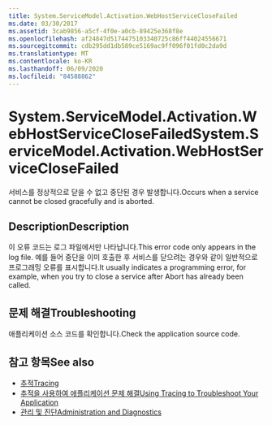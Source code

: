 ```yaml
---
title: System.ServiceModel.Activation.WebHostServiceCloseFailed
ms.date: 03/30/2017
ms.assetid: 3cab9856-a5cf-4f0e-a0cb-89425e368f8e
ms.openlocfilehash: af24847d5174475103340725c86ff44024556671
ms.sourcegitcommit: cdb295dd1db589ce5169ac9ff096f01fd0c2da9d
ms.translationtype: MT
ms.contentlocale: ko-KR
ms.lasthandoff: 06/09/2020
ms.locfileid: "84588862"
---
```

# <a name="systemservicemodelactivationwebhostserviceclosefailed"></a><span data-ttu-id="78294-102">System.ServiceModel.Activation.WebHostServiceCloseFailed</span><span class="sxs-lookup"><span data-stu-id="78294-102">System.ServiceModel.Activation.WebHostServiceCloseFailed</span></span>
<span data-ttu-id="78294-103">서비스를 정상적으로 닫을 수 없고 중단된 경우 발생합니다.</span><span class="sxs-lookup"><span data-stu-id="78294-103">Occurs when a service cannot be closed gracefully and is aborted.</span></span>  
  
## <a name="description"></a><span data-ttu-id="78294-104">Description</span><span class="sxs-lookup"><span data-stu-id="78294-104">Description</span></span>  
 <span data-ttu-id="78294-105">이 오류 코드는 로그 파일에서만 나타납니다.</span><span class="sxs-lookup"><span data-stu-id="78294-105">This error code only appears in the log file.</span></span> <span data-ttu-id="78294-106">예를 들어 중단을 이미 호출한 후 서비스를 닫으려는 경우와 같이 일반적으로 프로그래밍 오류를 표시합니다.</span><span class="sxs-lookup"><span data-stu-id="78294-106">It usually indicates a programming error, for example, when you try to close a service after Abort has already been called.</span></span>  
  
## <a name="troubleshooting"></a><span data-ttu-id="78294-107">문제 해결</span><span class="sxs-lookup"><span data-stu-id="78294-107">Troubleshooting</span></span>  
 <span data-ttu-id="78294-108">애플리케이션 소스 코드를 확인합니다.</span><span class="sxs-lookup"><span data-stu-id="78294-108">Check the application source code.</span></span>  
  
## <a name="see-also"></a><span data-ttu-id="78294-109">참고 항목</span><span class="sxs-lookup"><span data-stu-id="78294-109">See also</span></span>

- [<span data-ttu-id="78294-110">추적</span><span class="sxs-lookup"><span data-stu-id="78294-110">Tracing</span></span>](index.md)
- [<span data-ttu-id="78294-111">추적을 사용하여 애플리케이션 문제 해결</span><span class="sxs-lookup"><span data-stu-id="78294-111">Using Tracing to Troubleshoot Your Application</span></span>](using-tracing-to-troubleshoot-your-application.md)
- [<span data-ttu-id="78294-112">관리 및 진단</span><span class="sxs-lookup"><span data-stu-id="78294-112">Administration and Diagnostics</span></span>](../index.md)
